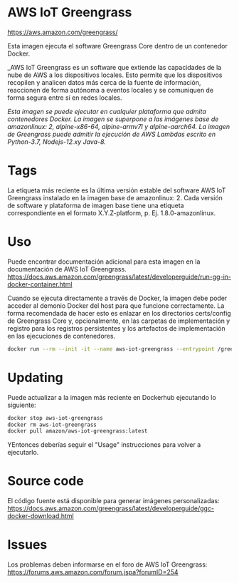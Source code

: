 # AWS IoT Greengrass
https://aws.amazon.com/greengrass/

Esta imagen ejecuta el software Greengrass Core dentro de un contenedor Docker.

_AWS IoT Greengrass es un software que extiende las capacidades de la nube de AWS a los dispositivos locales. Esto permite que los dispositivos recopilen y analicen datos más cerca de la fuente de información, reaccionen de forma autónoma a eventos locales y se comuniquen de forma segura entre sí en redes locales.

_Esta imagen se puede ejecutar en cualquier plataforma que admita contenedores Docker. La imagen se superpone a las imágenes base de amazonlinux: 2, alpine-x86-64, alpine-armv7l y alpine-aarch64. La imagen de Greengrass puede admitir la ejecución de AWS Lambdas escrito en Python-3.7, Nodejs-12.xy Java-8._

# Tags
La etiqueta más reciente es la última versión estable del software AWS IoT Greengrass instalado en la imagen base de amazonlinux: 2. Cada versión de software y plataforma de imagen base tiene una etiqueta correspondiente en el formato X.Y.Z-platform, p. Ej. 1.8.0-amazonlinux.

# Uso
Puede encontrar documentación adicional para esta imagen en la documentación de AWS IoT Greengrass. https://docs.aws.amazon.com/greengrass/latest/developerguide/run-gg-in-docker-container.html

Cuando se ejecuta directamente a través de Docker, la imagen debe poder acceder al demonio Docker del host para que funcione correctamente. La forma recomendada de hacer esto es enlazar en los directorios certs/config de Greengrass Core y, opcionalmente, en las carpetas de implementación y registro para los registros persistentes y los artefactos de implementación en las ejecuciones de contenedores.

```bash
docker run --rm --init -it --name aws-iot-greengrass --entrypoint /greengrass-entrypoint.sh -v $PWD/certs:/greengrass/certs -v $PWD/config:/greengrass/config -p 8883:8883 amazon/aws-iot-greengrass
```
# Updating
Puede actualizar a la imagen más reciente en Dockerhub ejecutando lo siguiente:

```bash
docker stop aws-iot-greengrass
docker rm aws-iot-greengrass
docker pull amazon/aws-iot-greengrass:latest
```

YEntonces deberías seguir el "Usage" instrucciones para volver a ejecutarlo.

# Source code
El código fuente está disponible para generar imágenes personalizadas: https://docs.aws.amazon.com/greengrass/latest/developerguide/ggc-docker-download.html

# Issues
Los problemas deben informarse en el foro de AWS IoT Greengrass: https://forums.aws.amazon.com/forum.jspa?forumID=254
